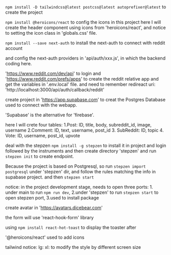 

`npm install -D tailwindcss@latest postcss@latest autoprefixer@latest` to create the project

`npm install @heroicons/react` to config the icons in this project
here I will create the header component using icons from 'heroicons/react', and notice to setting the icon class in 'globals.css' file.

`npm install --save next-auth` to install the next-auth to connect with reddit account

and config the next-auth providers in 'api/auth/xxx.js', in which the backend coding here.

'https://www.reddit.com/dev/api' to login and 'https://www.reddit.com/prefs/apps' to create the reddit relative app and get the variables in '.env.local' file. and need to remember redireact uri: 'http://localhost:3000/api/auth/callback/reddit'




create project in 'https://app.supabase.com' to creat the Postgres Database used to connect with the webapp.

'Supabase' is the alternative for 'firebase'.

here I will crete four tables: 
1.Post: ID, title, body, subreddit_id, image, username
2.Comment: ID, text, username, post_id
3. SubReddit: ID, topic
4. Vote: ID, username, post_id, upvote


deal with the stepzen
`npm install -g stepzen` to install it in project
and login followed by the instruments
and then create directory 'stepzen' and run `stepzen init` to create endpoint.

Because the project is based on Postgresql, so run `stepzen import postgresql` under 'stepzen' dir, and follow the rules matching the info in supabase project. 
and then `stepzen start`

notice: in the project development stage, needs to open three ports: 1. under main to run `npm run dev`, 2.under 'stepzen' to run `stepzen start` to open stepzen port, 3.used to install package


create avatar in 'https://avatars.dicebear.com'

the form will use 'react-hook-form' library


using `npm install react-hot-toast` to display the toaster after 


'@heroicons/react' used to add icons


tailwind notice: lg: xl: to modify the style by different screen size







